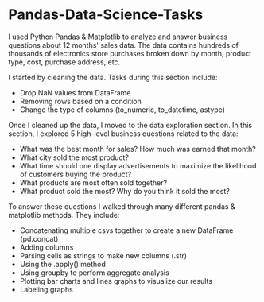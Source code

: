 # Pandas-Data-Science-Tasks
I used Python Pandas & Matplotlib to analyze and answer business questions about 12 months' sales data. The data contains hundreds of thousands of electronics store purchases broken down by month, product type, cost, purchase address, etc. 

I started by cleaning the data. Tasks during this section include:
- Drop NaN values from DataFrame
- Removing rows based on a condition
- Change the type of columns (to_numeric, to_datetime, astype)

Once I cleaned up the data, I moved to the data exploration section. In this section, I explored 5 high-level business questions related to the data:
- What was the best month for sales? How much was earned that month?
- What city sold the most product?
- What time should one display advertisements to maximize the likelihood of customers buying the product?
- What products are most often sold together?
- What product sold the most? Why do you think it sold the most?

To answer these questions I walked through many different pandas & matplotlib methods. They include:
- Concatenating multiple csvs together to create a new DataFrame (pd.concat)
- Adding columns
- Parsing cells as strings to make new columns (.str)
- Using the .apply() method
- Using groupby to perform aggregate analysis
- Plotting bar charts and lines graphs to visualize our results
- Labeling graphs
